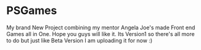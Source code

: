# PSGames

My brand New Project combining my mentor Angela Joe's made Front end Games all in One. Hope you guys will like it. Its Version1 so there's all more to do but just like Beta Version I am uploading it for now :)
